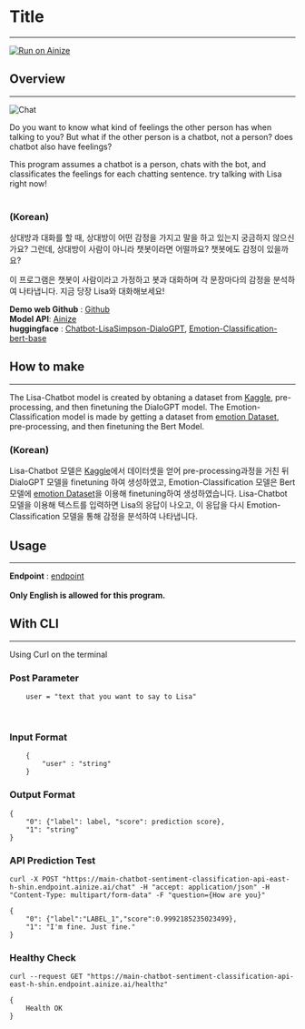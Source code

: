 # Title
---
[![Run on Ainize](https://ainize.ai/images/run_on_ainize_button.svg)](https://ainize.web.app/redirect?git_repo=https://github.com/EastHShin/Chatbot-Lisa-Sentiment-Classification)

## Overview
---
![Chat](./img/chatwithlisa.png)
<br>

Do you want to know what kind of feelings the other person has when talking to you?
But what if the other person is a chatbot, not a person? does chatbot also have feelings? <br>

This program assumes a chatbot is a person, chats with the bot, and classificates the feelings for each chatting sentence. try talking with Lisa right now!<br><br>

### (Korean) <br>
상대방과 대화를 할 때, 상대방이 어떤 감정을 가지고 말을 하고 있는지 궁금하지 않으신가요? 그런데, 상대방이 사람이 아니라 챗봇이라면 어떨까요? 챗봇에도 감정이 있을까요? <br>

이 프로그램은 챗봇이 사람이라고 가정하고 봇과 대화하며 각 문장마다의 감정을 분석하여 나타냅니다.
지금 당장 Lisa와 대화해보세요! 

**Demo web Github** : [Github](https://github.com/EastHShin/Chatbot-Lisa-Sentiment-Classification)
<br>
**Model API**: [Ainize](https://ainize.ai/EastHShin/Chatbot-Sentiment_Classification-API?branch=main)
<br>
**huggingface** : [Chatbot-LisaSimpson-DialoGPT](https://huggingface.co/EasthShin/Chatbot-LisaSimpson-DialoGPT), [Emotion-Classification-bert-base](https://huggingface.co/EasthShin/Emotion-Classification-bert-base)
<br>

## How to make
---
The Lisa-Chatbot model is created by obtaning a dataset from [Kaggle](https://www.kaggle.com/pierremegret/dialogue-lines-of-the-simpsons), pre-processing, and then finetuning the DialoGPT model. The Emotion-Classification model is made by getting a dataset from [emotion Dataset](https://huggingface.co/datasets/emotion), pre-processing, and then finetuning the Bert Model.
<br>
### (Korean)
Lisa-Chatbot 모델은 [Kaggle](https://www.kaggle.com/pierremegret/dialogue-lines-of-the-simpsons)에서 데이터셋을 얻어 pre-processing과정을 거친 뒤 DialoGPT 모델을 finetuning 하여 생성하였고, Emotion-Classification 모델은 Bert 모델에 [emotion Dataset](https://huggingface.co/datasets/emotion)을 이용해 finetuning하여 생성하였습니다. Lisa-Chatbot 모델을 이용해 텍스트를 입력하면 Lisa의 응답이 나오고, 이 응답을 다시 Emotion-Classification 모델을 통해 감정을 분석하여 나타냅니다.

## Usage
---
**Endpoint** : [endpoint](https://main-chatbot-lisa-sentiment-classification-east-h-shin.endpoint.ainize.ai/)
<br><br>
**Only English is allowed for this program.**

## With CLI
---
Using Curl on the terminal

### Post Parameter

```
    user = "text that you want to say to Lisa"
```
<br>

### Input Format
```
    {
        "user" : "string"
    }
```

### Output Format

```
{
    "0": {"label": label, "score": prediction score},
    "1": "string"
}
```

### API Prediction Test

```
curl -X POST "https://main-chatbot-sentiment-classification-api-east-h-shin.endpoint.ainize.ai/chat" -H "accept: application/json" -H "Content-Type: multipart/form-data" -F "question={How are you}"

{
    "0": {"label":"LABEL_1","score":0.9992185235023499},
    "1": "I'm fine. Just fine."
}
```

### Healthy Check

```
curl --request GET "https://main-chatbot-sentiment-classification-api-east-h-shin.endpoint.ainize.ai/healthz"

{
    Health OK
}
```
